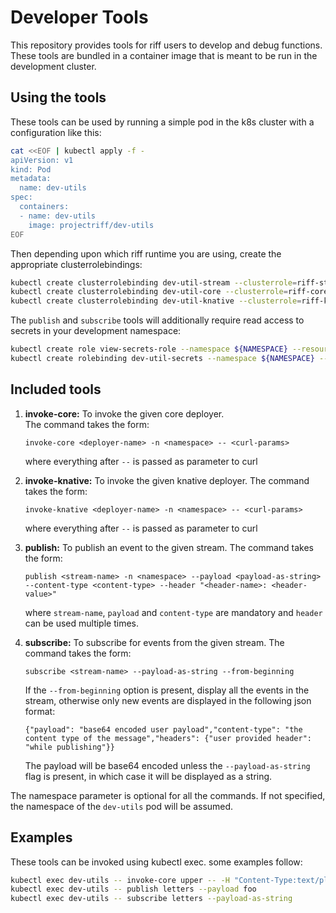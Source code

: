 # Developer Tools
This repository provides tools for riff users to develop and debug functions. These tools are bundled in a container image that is meant to be run in the development cluster.

## Using the tools
These tools can be used by running a simple pod in the k8s cluster with a configuration like this:
```bash
cat <<EOF | kubectl apply -f -
apiVersion: v1
kind: Pod
metadata:
  name: dev-utils
spec:
  containers:
  - name: dev-utils
    image: projectriff/dev-utils
EOF
```
Then depending upon which riff runtime you are using, create the appropriate clusterrolebindings:
```bash
kubectl create clusterrolebinding dev-util-stream --clusterrole=riff-streaming-readonly-role --serviceaccount=default:default
kubectl create clusterrolebinding dev-util-core --clusterrole=riff-core-readonly-role --serviceaccount=default:default
kubectl create clusterrolebinding dev-util-knative --clusterrole=riff-knative-readonly-role --serviceaccount=default:default
```
The `publish` and `subscribe` tools will additionally require read access to secrets in your development namespace:
```bash
kubectl create role view-secrets-role --namespace ${NAMESPACE} --resource secrets --verb get,watch,list
kubectl create rolebinding dev-util-secrets --namespace ${NAMESPACE} --role=view-secrets-role --serviceaccount=default:default
```

## Included tools
1. **invoke-core:** To invoke the given core deployer.  
The command takes the form:  
    ```
    invoke-core <deployer-name> -n <namespace> -- <curl-params>
    ```
    where everything after `--` is passed as parameter to curl
1. **invoke-knative:** To invoke the given knative deployer.
The command takes the form:  
    ```
    invoke-knative <deployer-name> -n <namespace> -- <curl-params>
    ```
    where everything after `--` is passed as parameter to curl

1. **publish:** To publish an event to the given stream.
The command takes the form:
    ```
    publish <stream-name> -n <namespace> --payload <payload-as-string> --content-type <content-type> --header "<header-name>: <header-value>"
    ```
    where `stream-name`, `payload` and `content-type` are mandatory and `header` can be used multiple times.
1. **subscribe:** To subscribe for events from the given stream.
The command takes the form:
    ```
    subscribe <stream-name> --payload-as-string --from-beginning
    ```
    If the `--from-beginning` option is present, display all the events in the stream, otherwise only new events are displayed in the following json format:
    ```
    {"payload": "base64 encoded user payload","content-type": "the content type of the message","headers": {"user provided header": "while publishing"}}
    ```
    The payload will be base64 encoded unless the `--payload-as-string` flag is present, in which case it will be displayed as a string.

The namespace parameter is optional for all the commands. If not specified, the namespace of the `dev-utils` pod will be assumed.

## Examples
These tools can be invoked using kubectl exec. some examples follow:
```bash
kubectl exec dev-utils -- invoke-core upper -- -H "Content-Type:text/plain" -H "Accept:text/plain" -d test
kubectl exec dev-utils -- publish letters --payload foo
kubectl exec dev-utils -- subscribe letters --payload-as-string
```